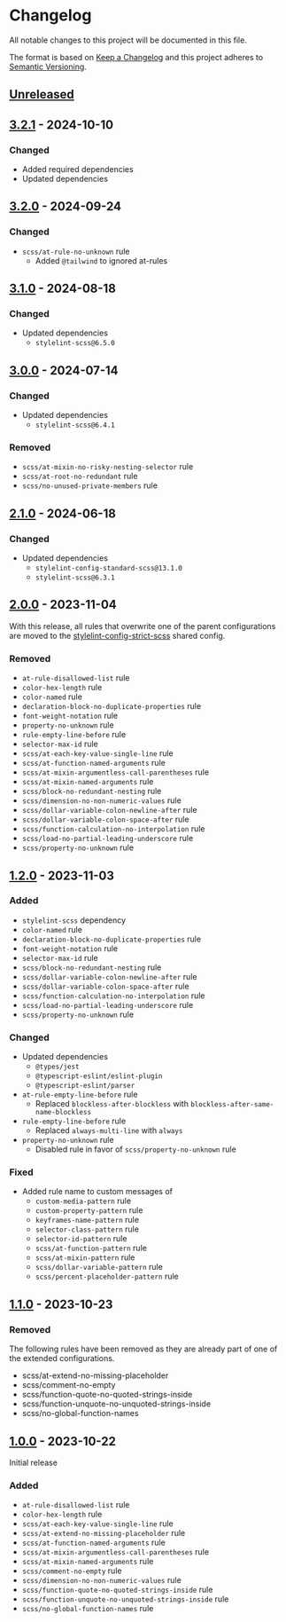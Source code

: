# Changelog

All notable changes to this project will be documented in this file.

The format is based on [Keep a Changelog](https://keepachangelog.com/en/1.0.0) and this project adheres
to [Semantic Versioning](https://semver.org/spec/v2.0.0.html).

## [Unreleased]

## [3.2.1] - 2024-10-10

### Changed

- Added required dependencies
- Updated dependencies

## [3.2.0] - 2024-09-24

### Changed

- `scss/at-rule-no-unknown` rule
  - Added `@tailwind` to ignored at-rules

## [3.1.0] - 2024-08-18

### Changed

- Updated dependencies
  - `stylelint-scss@6.5.0`

## [3.0.0] - 2024-07-14

### Changed

- Updated dependencies
  - `stylelint-scss@6.4.1`

### Removed

- `scss/at-mixin-no-risky-nesting-selector` rule
- `scss/at-root-no-redundant` rule
- `scss/no-unused-private-members` rule

## [2.1.0] - 2024-06-18

### Changed

- Updated dependencies
  - `stylelint-config-standard-scss@13.1.0`
  - `stylelint-scss@6.3.1`

## [2.0.0] - 2023-11-04

With this release, all rules that overwrite one of the parent configurations are moved to
the [stylelint-config-strict-scss](https://github.com/jhae-de/stylelint-config-strict-scss) shared config.

### Removed

- `at-rule-disallowed-list` rule
- `color-hex-length` rule
- `color-named` rule
- `declaration-block-no-duplicate-properties` rule
- `font-weight-notation` rule
- `property-no-unknown` rule
- `rule-empty-line-before` rule
- `selector-max-id` rule
- `scss/at-each-key-value-single-line` rule
- `scss/at-function-named-arguments` rule
- `scss/at-mixin-argumentless-call-parentheses` rule
- `scss/at-mixin-named-arguments` rule
- `scss/block-no-redundant-nesting` rule
- `scss/dimension-no-non-numeric-values` rule
- `scss/dollar-variable-colon-newline-after` rule
- `scss/dollar-variable-colon-space-after` rule
- `scss/function-calculation-no-interpolation` rule
- `scss/load-no-partial-leading-underscore` rule
- `scss/property-no-unknown` rule

## [1.2.0] - 2023-11-03

### Added

- `stylelint-scss` dependency
- `color-named` rule
- `declaration-block-no-duplicate-properties` rule
- `font-weight-notation` rule
- `selector-max-id` rule
- `scss/block-no-redundant-nesting` rule
- `scss/dollar-variable-colon-newline-after` rule
- `scss/dollar-variable-colon-space-after` rule
- `scss/function-calculation-no-interpolation` rule
- `scss/load-no-partial-leading-underscore` rule
- `scss/property-no-unknown` rule

### Changed

- Updated dependencies
  - `@types/jest`
  - `@typescript-eslint/eslint-plugin`
  - `@typescript-eslint/parser`
- `at-rule-empty-line-before` rule
  - Replaced `blockless-after-blockless` with `blockless-after-same-name-blockless`
- `rule-empty-line-before` rule
  - Replaced `always-multi-line` with `always`
- `property-no-unknown` rule
  - Disabled rule in favor of `scss/property-no-unknown` rule

### Fixed

- Added rule name to custom messages of
  - `custom-media-pattern` rule
  - `custom-property-pattern` rule
  - `keyframes-name-pattern` rule
  - `selector-class-pattern` rule
  - `selector-id-pattern` rule
  - `scss/at-function-pattern` rule
  - `scss/at-mixin-pattern` rule
  - `scss/dollar-variable-pattern` rule
  - `scss/percent-placeholder-pattern` rule

## [1.1.0] - 2023-10-23

### Removed

The following rules have been removed as they are already part of one of the extended configurations.

- scss/at-extend-no-missing-placeholder
- scss/comment-no-empty
- scss/function-quote-no-quoted-strings-inside
- scss/function-unquote-no-unquoted-strings-inside
- scss/no-global-function-names

## [1.0.0] - 2023-10-22

Initial release

### Added

- `at-rule-disallowed-list` rule
- `color-hex-length` rule
- `scss/at-each-key-value-single-line` rule
- `scss/at-extend-no-missing-placeholder` rule
- `scss/at-function-named-arguments` rule
- `scss/at-mixin-argumentless-call-parentheses` rule
- `scss/at-mixin-named-arguments` rule
- `scss/comment-no-empty` rule
- `scss/dimension-no-non-numeric-values` rule
- `scss/function-quote-no-quoted-strings-inside` rule
- `scss/function-unquote-no-unquoted-strings-inside` rule
- `scss/no-global-function-names` rule

[Unreleased]: https://github.com/jhae-de/stylelint-config-standard-scss/compare/v3.2.1...main
[3.2.1]: https://github.com/jhae-de/stylelint-config-standard-scss/releases/tag/v3.2.1
[3.2.0]: https://github.com/jhae-de/stylelint-config-standard-scss/releases/tag/v3.2.0
[3.1.0]: https://github.com/jhae-de/stylelint-config-standard-scss/releases/tag/v3.1.0
[3.0.0]: https://github.com/jhae-de/stylelint-config-standard-scss/releases/tag/v3.0.0
[2.1.0]: https://github.com/jhae-de/stylelint-config-standard-scss/releases/tag/v2.1.0
[2.0.0]: https://github.com/jhae-de/stylelint-config-standard-scss/releases/tag/v2.0.0
[1.2.0]: https://github.com/jhae-de/stylelint-config-standard-scss/releases/tag/v1.2.0
[1.1.0]: https://github.com/jhae-de/stylelint-config-standard-scss/releases/tag/v1.1.0
[1.0.0]: https://github.com/jhae-de/stylelint-config-standard-scss/releases/tag/v1.0.0
